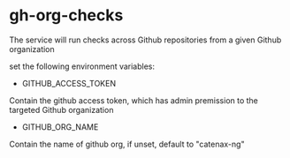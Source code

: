 # gh-org-checks
The service will run checks across Github repositories from a given Github organization

set the following environment variables:

- GITHUB_ACCESS_TOKEN
  
Contain the github access token, which has admin premission to the targeted Github organization

- GITHUB_ORG_NAME 

Contain the name of github org, if unset, default to "catenax-ng"

